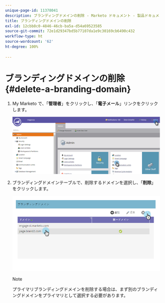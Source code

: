 ```yaml
---
unique-page-id: 11378041
description: ブランディングドメインの削除 - Marketo ドキュメント - 製品ドキュメント
title: ブランディングドメインの削除
exl-id: 12cbb8c0-4846-46cb-ba5a-d54a69523585
source-git-commit: 72e1d29347bd5b77107da1e9c30169cb6490c432
workflow-type: ht
source-wordcount: '62'
ht-degree: 100%

---
```


# ブランディングドメインの削除 {#delete-a-branding-domain}

1. My Marketo で、「**管理者**」をクリックし、「**電子メール**」リンクをクリックします。

   ![](assets/image2016-6-29-16-3a42-3a20.png)

1. ブランディングドメインテーブルで、削除するドメインを選択し、「**削除**」をクリックします。

   ![](assets/image2016-8-12-11-3a0-3a26.png)

   >[!NOTE]
   >
   >プライマリブランディングドメインを削除する場合は、まず別のブランディングドメインをプライマリとして選択する必要があります。
